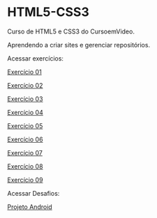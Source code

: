 # HTML5-CSS3
 Curso de HTML5 e CSS3 do CursoemVideo.

 Aprendendo a criar sites e gerenciar repositórios.

Acessar exercícios:

<a href="https://matheusluizsouza.github.io/HTML5-CSS3/Exercícios/ex001/index.html" target="_blank">Exercício 01</a>

<a href="https://matheusluizsouza.github.io/HTML5-CSS3/Exercícios/ex002/index.html" target="_blank">Exercício 02</a>

<a href="https://matheusluizsouza.github.io/HTML5-CSS3/Exercícios/ex003/index.html" target="_blank">Exercício 03</a>

<a href="https://matheusluizsouza.github.io/HTML5-CSS3/Exercícios/ex004/index.html" target="_blank">Exercício 04</a>

<a href="https://matheusluizsouza.github.io/HTML5-CSS3/Exercícios/ex008b/index.html" target="_blank">Exercício 05</a>

<a href="https://matheusluizsouza.github.io/HTML5-CSS3/Exercícios/ex006/index.html" target="_blank">Exercício 06</a>

<a href="https://matheusluizsouza.github.io/HTML5-CSS3/Exercícios/ex007/index.html" target="_blank">Exercício 07</a>

<a href="https://matheusluizsouza.github.io/HTML5-CSS3/Exercícios/ex008/index.html" target="_blank">Exercício 08</a>

<a href="https://matheusluizsouza.github.io/HTML5-CSS3/Exercícios/ex009/index.html" target="_blank">Exercício 09</a>


Acessar Desafios:

<a href="https://matheusluizsouza.github.io/projeto-android/" target="_blank">Projeto Android</a>